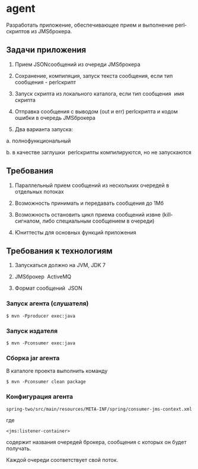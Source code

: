 
[asdfasdfsdf]: https://ru.wikipedia.org/wiki/Markdown

# agent

Разработать приложение, обеспечивающее прием и выполнение perl­скриптов из JMS­брокера.

## Задачи приложения

1. Прием JSON­сообщений из очереди JMS­брокера

2. Сохранение, компиляция, запуск текста сообщения, если тип сообщения - perl­скрипт

3. Запуск скрипта из локального каталога, если тип сообщения ­ имя скрипта

4. Отправка сообщения с выводом (out и err) perl­скрипта и кодом ошибки в очередь JMS­брокера

5. Два варианта запуска:

  a. полнофункциональный

  b. в качестве заглушки ­ perl­скрипты компилируются, но не запускаются

## Требования

1. Параллельный прием сообщений из нескольких очередей в отдельных потоках

2. Возможность принимать и передавать сообщения до 1Мб

3. Возможность остановить цикл приема сообщений извне (kill­сигналом, либо специальным сообщением в очереди)

4. Юнит­тесты для основных функций приложения

## Требования к технологиям

1. Запускаться должно на JVM, JDK 7

2. JMS­брокер ­ ActiveMQ

3. Формат сообщений ­ JSON

### Запуск агента (слушателя) 

    $ mvn -Pproducer exec:java

### Запуск издателя

    $ mvn -Pconsumer exec:java

### Сборка jar агента

В каталоге проекта выполнить команду 

    $ mvn -Pconsumer clean package
	
### Конфигурация агента

	spring-two/src/main/resources/META-INF/spring/consumer-jms-context.xml
где

	<jms:listener-container>

содержит названия очередей брокера, сообщения с которых он будет получать. 

Каждой очереди соответствует свой поток.
